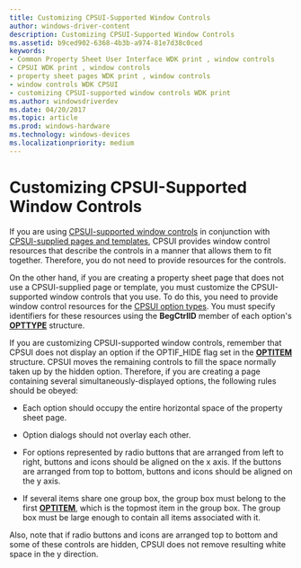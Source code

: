 ```yaml
---
title: Customizing CPSUI-Supported Window Controls
author: windows-driver-content
description: Customizing CPSUI-Supported Window Controls
ms.assetid: b9ced902-6368-4b3b-a974-81e7d38c0ced
keywords:
- Common Property Sheet User Interface WDK print , window controls
- CPSUI WDK print , window controls
- property sheet pages WDK print , window controls
- window controls WDK CPSUI
- customizing CPSUI-supported window controls WDK print
ms.author: windowsdriverdev
ms.date: 04/20/2017
ms.topic: article
ms.prod: windows-hardware
ms.technology: windows-devices
ms.localizationpriority: medium
---
```


# Customizing CPSUI-Supported Window Controls





If you are using [CPSUI-supported window controls](cpsui-supported-window-controls.md) in conjunction with [CPSUI-supplied pages and templates](cpsui-supplied-pages-and-templates.md), CPSUI provides window control resources that describe the controls in a manner that allows them to fit together. Therefore, you do not need to provide resources for the controls.

On the other hand, if you are creating a property sheet page that does not use a CPSUI-supplied page or template, you must customize the CPSUI-supported window controls that you use. To do this, you need to provide window control resources for the [CPSUI option types](https://msdn.microsoft.com/library/windows/hardware/ff547142). You must specify identifiers for these resources using the **BegCtrlID** member of each option's [**OPTTYPE**](https://msdn.microsoft.com/library/windows/hardware/ff559670) structure.

If you are customizing CPSUI-supported window controls, remember that CPSUI does not display an option if the OPTIF\_HIDE flag set in the [**OPTITEM**](https://msdn.microsoft.com/library/windows/hardware/ff559656) structure. CPSUI moves the remaining controls to fill the space normally taken up by the hidden option. Therefore, if you are creating a page containing several simultaneously-displayed options, the following rules should be obeyed:

-   Each option should occupy the entire horizontal space of the property sheet page.

-   Option dialogs should not overlay each other.

-   For options represented by radio buttons that are arranged from left to right, buttons and icons should be aligned on the x axis. If the buttons are arranged from top to bottom, buttons and icons should be aligned on the y axis.

-   If several items share one group box, the group box must belong to the first [**OPTITEM**](https://msdn.microsoft.com/library/windows/hardware/ff559656), which is the topmost item in the group box. The group box must be large enough to contain all items associated with it.

Also, note that if radio buttons and icons are arranged top to bottom and some of these controls are hidden, CPSUI does not remove resulting white space in the y direction.

 

 




